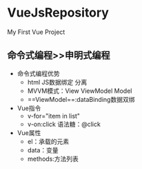 # VueJsRepository
My First Vue Project
##  命令式编程>>申明式编程
+   命令式编程优势
    -   html JS数据绑定 分离
    -   MVVM模式：View ViewModel Model
    -   ==ViewModel==:dataBinding数据双绑
+   Vue指令
    -   v-for="item in list"
    -   v-on:click 语法糖：@click
+   Vue属性
    -   el：承载的元素
    -   data：变量
    -   methods:方法列表

